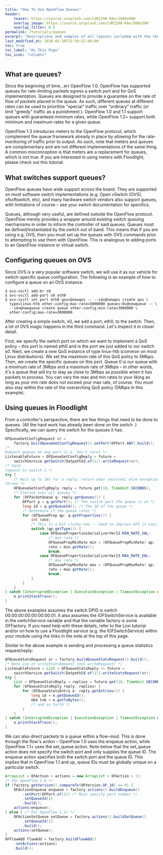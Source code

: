 ```yaml
---
title: "How To Use OpenFlow Queues"
header:
    teaser: https://source.unsplash.com/CdR2290-KAo/1600x900
    overlay_image: https://source.unsplash.com/CdR2290-KAo/500x300
    overlay_filter: 0.5
permalink: /tutorials/queues
excerpt: "Descriptions and samples of all layouts included with the theme and how to best use them."
last_modified_at: 2018-03-20T15:59:52-04:00
toc: true
toc_label: "On This Page"
toc_icon: "columns"
---
```


## What are queues?

Since the beginning of time...err OpenFlow 1.0, OpenFlow has supported queues for rate-limiting packets egress a switch port and for QoS implementation. Queues are designed to provide a guarantee on the rate of flow of packets placed in the queue. As such, different queues at
different rates can be used to prioritize "special" traffic over "ordinary" traffic (or limit "greedy" traffic as a punishment ). OpenFlow 1.0 and 1.1 support queues with guaranteed minimum rates, while OpenFlow 1.2+ support both minimum and maximum rates for a given queue.

OpenFlow 1.3 introduces meters to the OpenFlow protocol, which complement the queue framework already in place by allowing for the rate-monitoring of traffic prior to output. As such, note that meters and queues are complementary and are not different implementations of the same thing. 
A common misconception is that meters are a replacement for queues, which is not true. If you are interested in using meters with Floodlight, please check out this tutorial.

## What switches support queues?

OpenFlow queues have wide support across the board. They are supported on most software switch implementations (e.g. Open vSwitch (OVS), ofsoftswitch, etc), and many hardware switch vendors also support queues, with limitations of course – see your switch documentation for specifics.

Queues, although very useful, are defined outside the OpenFlow protocol. OpenFlow merely provides a wrapper around existing switch queuing mechanisms in order to inform the controller of said queues. Queues must be defined/instantiated by the switch out of band. This means that if you are using e.g. OVS, then you must set up the queues with OVS commands prior to attempting to use them with OpenFlow. This
is analogous to adding ports to an OpenFlow instance or virtual switch.

## Configuring queues on OVS


Since OVS is a very popular software switch, we will use it as our vehicle for switch-specific queue configuration. The following is an example of how to configure a queue on an OVS instance.

```
$ ovs-vsctl add-br s0
$ ovs-vsctl add-port s0 eth0
$ ovs-vsctl set port eth0 qos=@newqos -- --id=@newqos create qos \
  type=linux-htb other-config:max-rate=5000000 queues:0=@newqueue -- \
  --id=@newqueue create queue other-config:min-rate=3000000 \
  other-config:max-rate=3000000
```

After creating a simple switch, s0, we add a port, eth0, to the switch. Then, a lot of OVS magic happens in the third command. Let's inspect it in closer detail.

First, we specify the switch port on which we want to implement a QoS policy – this port is named eth0 and is the port we just added to our switch
 s0. Next, we create a new QoS instance of type linux-htb (common on most Linux distributions). We set the maximum rate of this QoS policy to 5Mbps. Then, we create the specific queues on this port. Queue 0 is our queue with a minimum rate of 3Mbps and a maximum rate of 3Mbps – in other words, it's a queue that will try to stay as close to 3Mbps as possible when it has packets to process. You can vary the max and min rates to your liking as long as your min rate does not exceed your max rate, of course. You must also stay within the rate of the overarching QoS policy (5Mbps in this example).
 
## Using queues in Floodlight

From a controller's perspective, there are few things that need to be done to queues. (All the hard work has already been done on the switch .) Specifically, we can query the switch for the queues it has:

```java
OFQueueGetConfigRequest cr =
    factory.buildQueueGetConfigRequest().setPort(OFPort.ANY).build();
/*
Request queues on any port (i.e. don't care) */
ListenableFuture < OFQueueGetConfigReply > future =
    switchService.getSwitch(DatpathId.of(1)).writeRequest(cr);
/* Send
request to switch 1 */
try {
    /* Wait up to 10s for a reply; return when received; else exception
thrown */
    OFQueueGetConfigReply reply = future.get(10, TimeUnit.SECONDS);
    /* Iterate over all queues */
    for (OFPacketQueue q: reply.getQueues()) {
        OFPort p = q.getPort(); /* The switch port the queue is on */
        long id = q.getQueueId(); /* The ID of the queue */
        /* Determine if the queue rates */
        for (OFQueueProp qp: q.getProperties()) {
            int rate;
            /* This is a bit clunky now -- need to improve API in Loxi */
            switch (qp.getType()) {
                case OFQueuePropertiesSerializerVer13.MIN_RATE_VAL:
                    /* min rate */
                    OFQueuePropMinRate min = (OFQueuePropMinRate) qp;
                    rate = min.getRate();
                    break;
                case OFQueuePropertiesSerializerVer13.MAX_RATE_VAL:
                    /* max rate */
                    OFQueuePropMaxRate max = (OFQueuePropMaxRate) qp;
                    rate = max.getRate();
                    break;
            }
        }
    }
} catch (InterruptedException | ExecutionException | TimeoutException e) { /* catch e.g. timeout */
    e.printStackTrace();
}
```

The above examples assumes the switch DPID is switch 00:00:00:00:00:00:00:01. It also assumes the IOFSwitchService is available in the switchService variable and that the variable factory is some OFFactory. If you need help with these details, refer to the Loxi tutorial and/or on how to use a Floodlight service (e.g. the IOFSwitchService) within your module using the links in the note at the top of this page.

Similar to the above example is sending and processing a queue statistics request/reply:

```java
OFQueueStatsRequest sr = factory.buildQueueStatsRequest().build();
/* Note use of writeStatsRequest (not writeRequest) */
ListenableFuture < List < OFQueueStatsReply >> future =
    switchService.getSwitch(DatpathId.of(1)).writeStatsRequest(sr);
try {
    List < OFQueueStatsReply > replies = future.get(10, TimeUnit.SECONDS);
    for (OFQueueStatsReply reply: replies) {
        for (OFQueueStatsEntry e: reply.getEntries()) {
            long id = e.getQueueId();
            U64 txb = e.getTxBytes();
            /* and so forth */
        }
    }
} catch (InterruptedException | ExecutionException | TimeoutException e) {
    e.printStackTrace();
}
```

We can also direct packets to a queue within a flow-mod. This is done through the flow's action – OpenFlow 1.0 uses the enqueue action, while OpenFlow 1.1+ uses the set_queue action. Note below that the set_queue action does not specify the switch port and only supplies the queue ID. The enqueue action specifies both the switch port and the queue ID. This implies that in OpenFlow 1.1 and up, queue IDs must be globally unique on a particular switch.

```java
ArrayList < OFAction > actions = new ArrayList < OFAction > ();
/* For OpenFlow 1.0 */
if (factory.getVersion().compareTo(OFVersion.OF_10) == 0) {
    OFActionEnqueue enqueue = factory.actions().buildEnqueue()
        .setPort(OFPort.of(2)) /* Must specify port number */
        .setQueueId(1)
        .build();
    actions(enqueue);
} else { /* For OpenFlow 1.1+ */
    OFActionSetQueue setQueue = factory.actions().buildSetQueue()
        .setQueueId(1)
        .build();
    actions(setQueue);
}
OFFlowAdd flowAdd = factory.buildFlowAdd()
    .setActions(actions)
    .build();
```